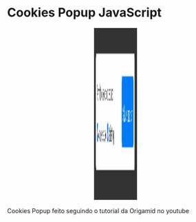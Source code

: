 # Cookies Popup JavaScript

<div style="margin: 0 auto; text-align: center">
  <img style="width: 100px; height: 400px" src="Screenshot_1.png" alt="light mode">
</div>

Cookies Popup feito seguindo o tutorial da Origamid no youtube

